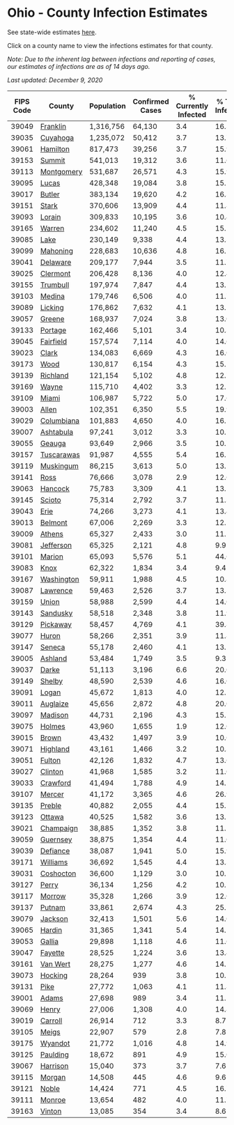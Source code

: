 # Ohio - County Infection Estimates

See state-wide estimates [here](/infections/us-oh).

Click on a county name to view the infections estimates for that county.

*Note: Due to the inherent lag between infections and reporting of cases, our estimates of infections are as of 14 days ago.*

*Last updated: December 9, 2020*

|   FIPS Code |                   County |   Population |   Confirmed Cases |   % Currently Infected |   % Total Infected |
|-------------|--------------------------|--------------|-------------------|------------------------|--------------------|
|       39049 |     [Franklin](franklin) |    1,316,756 |            64,130 |                    3.4 |               16.3 |
|       39035 |     [Cuyahoga](cuyahoga) |    1,235,072 |            50,412 |                    3.7 |               13.7 |
|       39061 |     [Hamilton](hamilton) |      817,473 |            39,256 |                    3.7 |               15.9 |
|       39153 |         [Summit](summit) |      541,013 |            19,312 |                    3.6 |               11.6 |
|       39113 | [Montgomery](montgomery) |      531,687 |            26,571 |                    4.3 |               15.9 |
|       39095 |           [Lucas](lucas) |      428,348 |            19,084 |                    3.8 |               15.5 |
|       39017 |         [Butler](butler) |      383,134 |            19,620 |                    4.2 |               16.3 |
|       39151 |           [Stark](stark) |      370,606 |            13,909 |                    4.4 |               11.8 |
|       39093 |         [Lorain](lorain) |      309,833 |            10,195 |                    3.6 |               10.4 |
|       39165 |         [Warren](warren) |      234,602 |            11,240 |                    4.5 |               15.2 |
|       39085 |             [Lake](lake) |      230,149 |             9,338 |                    4.4 |               13.3 |
|       39099 |     [Mahoning](mahoning) |      228,683 |            10,636 |                    4.8 |               16.1 |
|       39041 |     [Delaware](delaware) |      209,177 |             7,944 |                    3.5 |               11.7 |
|       39025 |     [Clermont](clermont) |      206,428 |             8,136 |                    4.0 |               12.4 |
|       39155 |     [Trumbull](trumbull) |      197,974 |             7,847 |                    4.4 |               13.1 |
|       39103 |         [Medina](medina) |      179,746 |             6,506 |                    4.0 |               11.7 |
|       39089 |       [Licking](licking) |      176,862 |             7,632 |                    4.1 |               13.5 |
|       39057 |         [Greene](greene) |      168,937 |             7,024 |                    3.8 |               13.0 |
|       39133 |       [Portage](portage) |      162,466 |             5,101 |                    3.4 |               10.3 |
|       39045 |   [Fairfield](fairfield) |      157,574 |             7,114 |                    4.0 |               14.6 |
|       39023 |           [Clark](clark) |      134,083 |             6,669 |                    4.3 |               16.0 |
|       39173 |             [Wood](wood) |      130,817 |             6,154 |                    4.3 |               15.1 |
|       39139 |     [Richland](richland) |      121,154 |             5,102 |                    4.8 |               12.7 |
|       39169 |           [Wayne](wayne) |      115,710 |             4,402 |                    3.3 |               12.2 |
|       39109 |           [Miami](miami) |      106,987 |             5,722 |                    5.0 |               17.6 |
|       39003 |           [Allen](allen) |      102,351 |             6,350 |                    5.5 |               19.9 |
|       39029 | [Columbiana](columbiana) |      101,883 |             4,650 |                    4.0 |               16.2 |
|       39007 |   [Ashtabula](ashtabula) |       97,241 |             3,012 |                    3.3 |               10.7 |
|       39055 |         [Geauga](geauga) |       93,649 |             2,966 |                    3.5 |               10.7 |
|       39157 | [Tuscarawas](tuscarawas) |       91,987 |             4,555 |                    5.4 |               16.5 |
|       39119 |   [Muskingum](muskingum) |       86,215 |             3,613 |                    5.0 |               13.1 |
|       39141 |             [Ross](ross) |       76,666 |             3,078 |                    2.9 |               12.6 |
|       39063 |       [Hancock](hancock) |       75,783 |             3,309 |                    4.1 |               13.5 |
|       39145 |         [Scioto](scioto) |       75,314 |             2,792 |                    3.7 |               11.3 |
|       39043 |             [Erie](erie) |       74,266 |             3,273 |                    4.1 |               13.4 |
|       39013 |       [Belmont](belmont) |       67,006 |             2,269 |                    3.3 |               12.1 |
|       39009 |         [Athens](athens) |       65,327 |             2,433 |                    3.0 |               11.5 |
|       39081 |   [Jefferson](jefferson) |       65,325 |             2,121 |                    4.8 |                9.9 |
|       39101 |         [Marion](marion) |       65,093 |             5,576 |                    5.1 |               44.6 |
|       39083 |             [Knox](knox) |       62,322 |             1,834 |                    3.4 |                9.4 |
|       39167 | [Washington](washington) |       59,911 |             1,988 |                    4.5 |               10.8 |
|       39087 |     [Lawrence](lawrence) |       59,463 |             2,526 |                    3.7 |               13.3 |
|       39159 |           [Union](union) |       58,988 |             2,599 |                    4.4 |               14.0 |
|       39143 |     [Sandusky](sandusky) |       58,518 |             2,348 |                    3.8 |               11.9 |
|       39129 |     [Pickaway](pickaway) |       58,457 |             4,769 |                    4.1 |               39.8 |
|       39077 |           [Huron](huron) |       58,266 |             2,351 |                    3.9 |               11.8 |
|       39147 |         [Seneca](seneca) |       55,178 |             2,460 |                    4.1 |               13.5 |
|       39005 |       [Ashland](ashland) |       53,484 |             1,749 |                    3.5 |                9.3 |
|       39037 |           [Darke](darke) |       51,113 |             3,196 |                    6.6 |               20.0 |
|       39149 |         [Shelby](shelby) |       48,590 |             2,539 |                    4.6 |               16.0 |
|       39091 |           [Logan](logan) |       45,672 |             1,813 |                    4.0 |               12.2 |
|       39011 |     [Auglaize](auglaize) |       45,656 |             2,872 |                    4.8 |               20.0 |
|       39097 |       [Madison](madison) |       44,731 |             2,196 |                    4.3 |               15.7 |
|       39075 |         [Holmes](holmes) |       43,960 |             1,655 |                    1.9 |               12.0 |
|       39015 |           [Brown](brown) |       43,432 |             1,497 |                    3.9 |               10.6 |
|       39071 |     [Highland](highland) |       43,161 |             1,466 |                    3.2 |               10.3 |
|       39051 |         [Fulton](fulton) |       42,126 |             1,832 |                    4.7 |               13.6 |
|       39027 |       [Clinton](clinton) |       41,968 |             1,585 |                    3.2 |               11.0 |
|       39033 |     [Crawford](crawford) |       41,494 |             1,788 |                    4.9 |               14.1 |
|       39107 |         [Mercer](mercer) |       41,172 |             3,365 |                    4.6 |               26.9 |
|       39135 |         [Preble](preble) |       40,882 |             2,055 |                    4.4 |               15.7 |
|       39123 |         [Ottawa](ottawa) |       40,525 |             1,582 |                    3.6 |               13.1 |
|       39021 |   [Champaign](champaign) |       38,885 |             1,352 |                    3.8 |               11.2 |
|       39059 |     [Guernsey](guernsey) |       38,875 |             1,354 |                    4.4 |               11.0 |
|       39039 |     [Defiance](defiance) |       38,087 |             1,941 |                    5.0 |               15.9 |
|       39171 |     [Williams](williams) |       36,692 |             1,545 |                    4.4 |               13.3 |
|       39031 |   [Coshocton](coshocton) |       36,600 |             1,129 |                    3.0 |               10.2 |
|       39127 |           [Perry](perry) |       36,134 |             1,256 |                    4.2 |               10.7 |
|       39117 |         [Morrow](morrow) |       35,328 |             1,266 |                    3.9 |               12.0 |
|       39137 |         [Putnam](putnam) |       33,861 |             2,674 |                    4.3 |               25.1 |
|       39079 |       [Jackson](jackson) |       32,413 |             1,501 |                    5.6 |               14.0 |
|       39065 |         [Hardin](hardin) |       31,365 |             1,341 |                    5.4 |               14.2 |
|       39053 |         [Gallia](gallia) |       29,898 |             1,118 |                    4.6 |               11.6 |
|       39047 |       [Fayette](fayette) |       28,525 |             1,224 |                    3.6 |               13.4 |
|       39161 |     [Van Wert](van-wert) |       28,275 |             1,277 |                    4.6 |               14.1 |
|       39073 |       [Hocking](hocking) |       28,264 |               939 |                    3.8 |               10.7 |
|       39131 |             [Pike](pike) |       27,772 |             1,063 |                    4.1 |               11.8 |
|       39001 |           [Adams](adams) |       27,698 |               989 |                    3.4 |               11.5 |
|       39069 |           [Henry](henry) |       27,006 |             1,308 |                    4.0 |               14.8 |
|       39019 |       [Carroll](carroll) |       26,914 |               712 |                    3.3 |                8.7 |
|       39105 |           [Meigs](meigs) |       22,907 |               579 |                    2.8 |                7.8 |
|       39175 |       [Wyandot](wyandot) |       21,772 |             1,016 |                    4.8 |               14.9 |
|       39125 |     [Paulding](paulding) |       18,672 |               891 |                    4.9 |               15.0 |
|       39067 |     [Harrison](harrison) |       15,040 |               373 |                    3.7 |                7.6 |
|       39115 |         [Morgan](morgan) |       14,508 |               445 |                    4.6 |                9.6 |
|       39121 |           [Noble](noble) |       14,424 |               771 |                    4.5 |               16.7 |
|       39111 |         [Monroe](monroe) |       13,654 |               482 |                    4.0 |               11.7 |
|       39163 |         [Vinton](vinton) |       13,085 |               354 |                    3.4 |                8.6 |